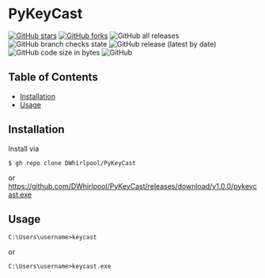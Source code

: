 # PyKeyCast
[![GitHub stars](https://img.shields.io/github/stars/DWhirlpool/PyCast)](https://github.com/DWhirlpool/PyKeyCast/stargazers) [![GitHub forks](https://img.shields.io/github/forks/DWhirlpool/PyKeyCast)](https://github.com/DWhirlpool/PyKeyCast/network) ![GitHub all releases](https://img.shields.io/github/downloads/DWhirlpool/PyKeyCast/total) ![GitHub branch checks state](https://img.shields.io/github/checks-status/DWhirlpool/PyKeyCast/main) ![GitHub release (latest by date)](https://img.shields.io/github/v/release/DWhirlpool/PyKeyCast) ![GitHub code size in bytes](https://img.shields.io/github/languages/code-size/DWhirlpool/PyKeyCast) ![GitHub](https://img.shields.io/github/license/DWhirlpool/PyKeyCast)
## Table of Contents
* [Installation](#Installation)
* [Usage](#Usage)
## Installation
Install via
```
$ gh repo clone DWhirlpool/PyKeyCast
```
or
https://github.com/DWhirlpool/PyKeyCast/releases/download/v1.0.0/pykeycast.exe
## Usage
```
C:\Users\username>keycast
```
or
```
C:\Users\username>keycast.exe
```
